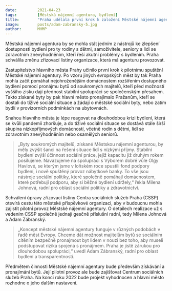 ```yaml
---
date:         2021-04-23
tags:         [Městská nájemní agentura, bydlení]
title:        "Praha udělala první krok k založení Městské nájemní agentury"
image: 	      posts/adam-zabransky-5.jpg
author:       MHMP
---
```


Městská nájemní agentura by se mohla stát jedním z nástrojů ke zlepšení dostupnosti bydlení pro ty rodiny s dětmi, samoživitele, seniory a lidi se zdravotním znevýhodněním, kteří řeší akutní problémy s bydlením. Praha schválila změnu zřizovací listiny organizace, která má agenturu provozovat.

Zastupitelstvo hlavního města Prahy učinilo první krok k pilotnímu spuštění Městské nájemní agentury. Po vzoru jiných evropských měst by tak Praha mohla začít pomáhat nejohroženějším domácnostem rozšířením dostupného bydlení pomocí pronájmu bytů od soukromých majitelů, kteří před možností vyššího zisku dají přednost stabilní spolupráci se společenským přesahem. Takto získané byty by pak hlavní město pronajímalo Pražanům, kteří se dostali do tíživé sociální situace a žádají o městské sociální byty, nebo zatím bydlí v provizorních podmínkách na ubytovnách.

Snahou hlavního města je lépe reagovat na dlouhodobou krizi bydlení, která se kvůli pandemii zhoršuje, a do tíživé sociální situace se dostává stále širší skupina nízkopříjmových domácností, včetně rodin s dětmi, lidí se zdravotním znevýhodněním nebo osamělých seniorů.

> „Byty soukromých majitelů, získané Městskou nájemní agenturou, by měly zvýšit šanci na řešení situace lidí s nízkými příjmy. Stabilní bydlení zvýší účinnost sociální práce, jejíž kapacitu již druhým rokem posilujeme. Navazujeme na spolupráci s Výborem dobré vůle Olgy Havlové, se kterým jsme v loňském roce spustili fond podpory bydlení, i nově spuštěný provoz nábytkové banky. To vše jsou nástroje sociální politiky, které společně pomáhají domácnostem, které potřebují podporu, aby si běžné bydlení udržely,“ řekla Milena Johnová, radní pro oblast sociální politiky a zdravotnictví.

Schválení úpravy zřizovací listiny Centra sociálních služeb Praha (CSSP) otevírá cestu této městské příspěvkové organizaci, aby v budoucnu mohla zajistit pilotní provoz Městské nájemní agentury. O detailech realizace už s vedením CSSP společně jednají gesčně příslušní radní, tedy Milena Johnová a Adam Zábranský.

> „Koncept městské nájemní agentury funguje v různých podobách v řadě měst Evropy. Chceme dát možnost majitelům bytů se sociálním cítěním bezpečně pronajmout byt lidem v nouzi bez toho, aby museli podstupovat rizika spojená s pronájmem. Praha je jistě zárukou pro dlouhodobou spolupráci,“ uvedl Adam Zábranský, radní pro oblast bydlení a transparentnosti.

Předmětem činnosti Městské nájemní agentury bude především získávání a pronajímání bytů. Její pilotní provoz ale bude zajišťovat Centrum sociálních služeb Praha. Na konci roku 2022 bude projekt vyhodnocen a hlavní město rozhodne o jeho dalším nastavení.
